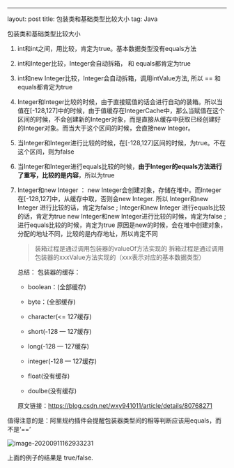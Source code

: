 ---
layout: post
title: 包装类和基础类型比较大小
tag: Java

包装类和基础类型比较大小

1. int和int之间，用比较，肯定为true。基本数据类型没有equals方法

2. int和Integer比较，Integer会自动拆箱， 和 equals都肯定为true

3. int和new Integer比较，Integer会自动拆箱，调用intValue方法, 所以 == 和 equals都肯定为true

4. Integer和Integer比较的时候，由于直接赋值的话会进行自动的装箱。所以当值在[-128,127]中的时候，由于值缓存在IntegerCache中，那么当赋值在这个区间的时候，不会创建新的Integer对象，而是直接从缓存中获取已经创建好的Integer对象。而当大于这个区间的时候，会直接new Integer。

5. 当Integer和Integer进行比较的时候，在[-128,127]区间的时候，为true。不在这个区间，则为false

6. 当Integer和Integer进行equals比较的时候，**由于Integer的equals方法进行了重写，比较的是内容**，所以为true

7. Integer和new Integer ： new Integer会创建对象，存储在堆中。而Integer在[-128,127]中，从缓存中取，否则会new Integer.
   所以 Integer和new Integer 进行比较的话，肯定为false ; Integer和new Integer 进行equals比较的话，肯定为true
   new Integer和new Integer进行比较的时候，肯定为false ; 进行equals比较的时候，肯定为true
   原因是new的时候，会在堆中创建对象，分配的地址不同，比较的是内存地址，所以肯定不同 

   > 装箱过程是通过调用包装器的valueOf方法实现的
   > 拆箱过程是通过调用包装器的xxxValue方法实现的（xxx表示对应的基本数据类型）

   总结：
   包装器的缓存：

   - boolean：(全部缓存)

   - byte：(全部缓存)

   - character(<= 127缓存)

   - short(-128 — 127缓存)

   - long(-128 — 127缓存)

   - integer(-128 — 127缓存)

   - float(没有缓存)

   - doulbe(没有缓存)

   原文链接：https://blog.csdn.net/wxy941011/article/details/80768271

值得注意的是：阿里规约插件会提醒包装器类型间的相等判断应该用equals，而不是‘==’

![image-20200911162933231](https://gitee.com/XiaoShenKeHeBen/Static/raw/master/image-20200911162933231.png)

上面的例子的结果是 true/false.